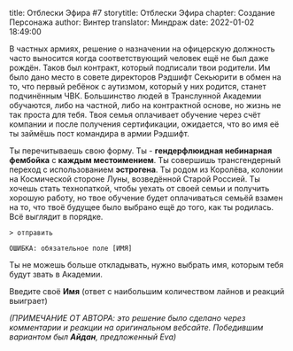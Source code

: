 title: Отблески Эфира #7
storytitle: Отблески Эфира
chapter: Создание Персонажа
author: Винтер
translator: Миндраж
date: 2022-01-02 18:49:00

В частных армиях, решение о назначении на офицерскую должность часто выносится когда соответствующий человек ещё не был даже рождён. Таков был контракт, который подписали твои родители. Им было дано место в совете директоров Рэдшифт Секьюрити в обмен на то, что первый ребёнок с аутизмом, который у них родится, станет подчинённым ЧВК. Большинство людей в Транслунной Академии обучаются, либо на частной, либо на контрактной основе, но жизнь не так проста для тебя. Твоя семья оплачивает обучение через счёт компании и после получения сертификации, ожидается, что во имя её ты займёшь пост командира в армии Рэдшифт.

Ты перечитываешь свою форму. Ты - **гендерфлюидная небинарная фембойка** с **каждым местоимением**. Ты совершишь трансгендерный переход с использованием **эстрогена**. Ты родом из Королёва, колонии на Космической стороне Луны, возведённой Старой Россией. Ты хочешь стать технопаткой, чтобы уехать от своей семьи и получить хорошую работу, но твое обучение будет оплачиваться семьёй взамен на то, что твоё будущее было выбрано ещё до того, как ты родилась. Всё выглядит в порядке.

`> отправить`

`ОШИБКА: обязательное поле [ИМЯ]`

Ты не можешь больше откладывать, нужно выбрать имя, которым тебя будут звать в Академии. 

Введите своё **Имя** (ответ с наибольшим количеством лайнов и реакций выиграет)

*(ПРИМЕЧАНИЕ ОТ АВТОРА: это решение было сделано через комментарии и реакции на оригинальном вебсайте. Победившим вариантом был **Айдан**, предложенный Eva)*
